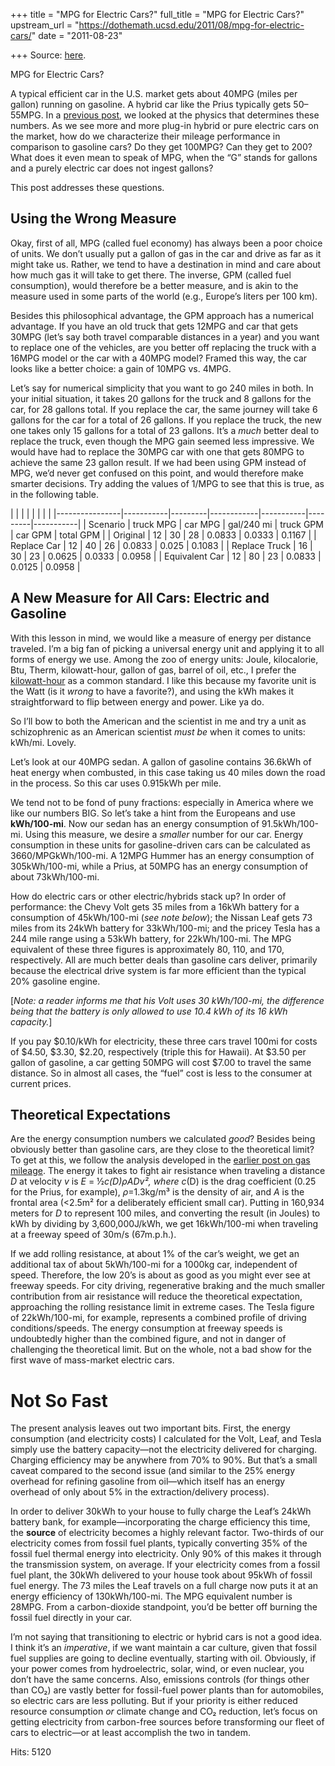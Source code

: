 +++
title = "MPG for Electric Cars?"
full_title = "MPG for Electric Cars?"
upstream_url = "https://dothemath.ucsd.edu/2011/08/mpg-for-electric-cars/"
date = "2011-08-23"

+++
Source: [here](https://dothemath.ucsd.edu/2011/08/mpg-for-electric-cars/).

MPG for Electric Cars?

A typical efficient car in the U.S. market gets about 40MPG (miles per gallon) running on gasoline. A hybrid car like the Prius typically gets 50–55MPG. In a [previous post](https://dothemath.ucsd.edu/2011/07/100-mpg-on-gasoline/ "100 MPG on Gasoline: Could We Really?"), we looked at the physics that determines these numbers. As we see more and more plug-in hybrid or pure electric cars on the market, how do we characterize their mileage performance in comparison to gasoline cars? Do they get 100MPG? Can they get to 200? What does it even mean to speak of MPG, when the “G” stands for gallons and a purely electric car does not ingest gallons?

This post addresses these questions.

## Using the Wrong Measure

Okay, first of all, MPG (called fuel economy) has always been a poor choice of units. We don’t usually put a gallon of gas in the car and drive as far as it might take us. Rather, we tend to have a destination in mind and care about how much gas it will take to get there. The inverse, GPM (called fuel consumption), would therefore be a better measure, and is akin to the measure used in some parts of the world (e.g., Europe’s liters per 100 km).

Besides this philosophical advantage, the GPM approach has a numerical advantage. If you have an old truck that gets 12MPG and car that gets 30MPG (let’s say both travel comparable distances in a year) and you want to replace one of the vehicles, are you better off replacing the truck with a 16MPG model or the car with a 40MPG model? Framed this way, the car looks like a better choice: a gain of 10MPG vs. 4MPG.

Let’s say for numerical simplicity that you want to go 240 miles in both. In your initial situation, it takes 20 gallons for the truck and 8 gallons for the car, for 28 gallons total. If you replace the car, the same journey will take 6 gallons for the car for a total of 26 gallons. If you replace the truck, the new one takes only 15 gallons for a total of 23 gallons. It’s a *much* better deal to replace the truck, even though the MPG gain seemed less impressive. We would have had to replace the 30MPG car with one that gets 80MPG to achieve the same 23 gallon result. If we had been using GPM instead of MPG, we’d never get confused on this point, and would therefore make smarter decisions. Try adding the values of 1/MPG to see that this is true, as in the following table.

|                |           |         |            |           |         |           | |----------------|-----------|---------|------------|-----------|---------|-----------| | Scenario       | truck MPG | car MPG | gal/240 mi | truck GPM | car GPM | total GPM | | Original       | 12        | 30      | 28         | 0.0833    | 0.0333  | 0.1167    | | Replace Car    | 12        | 40      | 26         | 0.0833    | 0.025   | 0.1083    | | Replace Truck  | 16        | 30      | 23         | 0.0625    | 0.0333  | 0.0958    | | Equivalent Car | 12        | 80      | 23         | 0.0833    | 0.0125  | 0.0958    |

## A New Measure for All Cars: Electric and Gasoline

With this lesson in mind, we would like a measure of energy per distance traveled. I’m a big fan of picking a universal energy unit and applying it to all forms of energy we use. Among the zoo of energy units: Joule, kilocalorie, Btu, Therm, kilowatt-hour, gallon of gas, barrel of oil, etc., I prefer the [kilowatt-hour](https://dothemath.ucsd.edu/useful-energy-relations/#kilowatt-hour) as a common standard. I like this because my favorite unit is the Watt (is it *wrong* to have a favorite?), and using the kWh makes it straightforward to flip between energy and power. Like ya do.

So I’ll bow to both the American and the scientist in me and try a unit as schizophrenic as an American scientist *must be* when it comes to units: kWh/mi. Lovely.

Let’s look at our 40MPG sedan. A gallon of gasoline contains 36.6kWh of heat energy when combusted, in this case taking us 40 miles down the road in the process. So this car uses 0.915kWh per mile.

We tend not to be fond of puny fractions: especially in America where we like our numbers BIG. So let’s take a hint from the Europeans and use **kWh/100-mi**. Now our sedan has an energy consumption of 91.5kWh/100-mi. Using this measure, we desire a *smaller* number for our car. Energy consumption in these units for gasoline-driven cars can be calculated as 3660/MPGkWh/100-mi. A 12MPG Hummer has an energy consumption of 305kWh/100-mi, while a Prius, at 50MPG has an energy consumption of about 73kWh/100-mi.

How do electric cars or other electric/hybrids stack up? In order of performance: the Chevy Volt gets 35 miles from a 16kWh battery for a consumption of 45kWh/100-mi (*see note below*); the Nissan Leaf gets 73 miles from its 24kWh battery for 33kWh/100-mi; and the pricey Tesla has a 244 mile range using a 53kWh battery, for 22kWh/100-mi. The MPG equivalent of these three figures is approximately 80, 110, and 170, respectively. All are much better deals than gasoline cars deliver, primarily because the electrical drive system is far more efficient than the typical 20% gasoline engine.

\[*Note: a reader informs me that his Volt uses 30 kWh/100-mi, the difference being that the battery is only allowed to use 10.4 kWh of its 16 kWh capacity.*\]

If you pay \$0.10/kWh for electricity, these three cars travel 100mi for costs of \$4.50, \$3.30, \$2.20, respectively (triple this for Hawaii). At \$3.50 per gallon of gasoline, a car getting 50MPG will cost \$7.00 to travel the same distance. So in almost all cases, the “fuel” cost is less to the consumer at current prices.

## Theoretical Expectations

Are the energy consumption numbers we calculated *good*? Besides being obviously better than gasoline cars, are they close to the theoretical limit? To get at this, we follow the analysis developed in the [earlier post on gas mileage](https://dothemath.ucsd.edu/2011/07/100-mpg-on-gasoline/ "100 MPG on Gasoline: Could We Really?"). The energy it takes to fight air resistance when traveling a distance *D* at velocity *v* is *E* = ½*c*_(D)*ρADv*², where *c*_(D) is the drag coefficient (0.25 for the Prius, for example), *ρ*=1.3kg/m³ is the density of air, and *A* is the frontal area (\<2.5m² for a deliberately efficient small car). Putting in 160,934 meters for *D* to represent 100 miles, and converting the result (in Joules) to kWh by dividing by 3,600,000J/kWh, we get 16kWh/100-mi when traveling at a freeway speed of 30m/s (67m.p.h.).

If we add rolling resistance, at about 1% of the car’s weight, we get an additional tax of about 5kWh/100-mi for a 1000kg car, independent of speed. Therefore, the low 20’s is about as good as you might ever see at freeway speeds. For city driving, regenerative braking and the much smaller contribution from air resistance will reduce the theoretical expectation, approaching the rolling resistance limit in extreme cases. The Tesla figure of 22kWh/100-mi, for example, represents a combined profile of driving conditions/speeds. The energy consumption at freeway speeds is undoubtedly higher than the combined figure, and not in danger of challenging the theoretical limit. But on the whole, not a bad show for the first wave of mass-market electric cars.

# Not So Fast

The present analysis leaves out two important bits. First, the energy consumption (and electricity costs) I calculated for the Volt, Leaf, and Tesla simply use the battery capacity—not the electricity delivered for charging. Charging efficiency may be anywhere from 70% to 90%. But that’s a small caveat compared to the second issue (and similar to the 25% energy overhead for refining gasoline from oil—which itself has an energy overhead of only about 5% in the extraction/delivery process).

In order to deliver 30kWh to your house to fully charge the Leaf’s 24kWh battery bank, for example—incorporating the charge efficiency this time, the **source** of electricity becomes a highly relevant factor. Two-thirds of our electricity comes from fossil fuel plants, typically converting 35% of the fossil fuel thermal energy into electricity. Only 90% of this makes it through the transmission system, on average. If your electricity comes from a fossil fuel plant, the 30kWh delivered to your house took about 95kWh of fossil fuel energy. The 73 miles the Leaf travels on a full charge now puts it at an energy efficiency of 130kWh/100-mi. The MPG equivalent number is 28MPG. From a carbon-dioxide standpoint, you’d be better off burning the fossil fuel directly in your car.

I’m not saying that transitioning to electric or hybrid cars is not a good idea. I think it’s an *imperative*, if we want maintain a car culture, given that fossil fuel supplies are going to decline eventually, starting with oil. Obviously, if your power comes from hydroelectric, solar, wind, or even nuclear, you don’t have the same concerns. Also, emissions controls (for things other than CO₂) are vastly better for fossil-fuel power plants than for automobiles, so electric cars are less polluting. But if your priority is either reduced resource consumption *or* climate change and CO₂ reduction, let’s focus on getting electricity from carbon-free sources before transforming our fleet of cars to electric—or at least accomplish the two in tandem.

Hits: 5120

[](https://www.addtoany.com/add_to/facebook?linkurl=https%3A%2F%2Fdothemath.ucsd.edu%2F2011%2F08%2Fmpg-for-electric-cars%2F&linkname=MPG%20for%20Electric%20Cars%3F "Facebook")[](https://www.addtoany.com/add_to/twitter?linkurl=https%3A%2F%2Fdothemath.ucsd.edu%2F2011%2F08%2Fmpg-for-electric-cars%2F&linkname=MPG%20for%20Electric%20Cars%3F "Twitter")[](https://www.addtoany.com/add_to/email?linkurl=https%3A%2F%2Fdothemath.ucsd.edu%2F2011%2F08%2Fmpg-for-electric-cars%2F&linkname=MPG%20for%20Electric%20Cars%3F "Email")[](https://www.addtoany.com/share)

